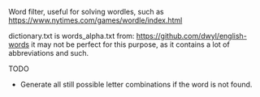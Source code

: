Word filter, useful for solving wordles, such as https://www.nytimes.com/games/wordle/index.html


dictionary.txt is words_alpha.txt from: https://github.com/dwyl/english-words
it may not be perfect for this purpose, as it contains a lot of abbreviations and such.

TODO
- Generate all still possible letter combinations if the word is not found.
